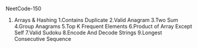 NeetCode-150

1. Arrays & Hashing
    1.Contains Duplicate 
    2.Valid Anagram 
    3.Two Sum 
    4.Group Anagrams 
    5.Top K Frequent Elements 
    6.Product of Array Except Self 
    7.Valid Sudoku 
    8.Encode And Decode Strings 
    9.Longest Consecutive Sequence 
